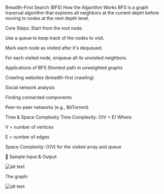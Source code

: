 Breadth-First Search (BFS)
How the Algorithm Works
BFS is a graph traversal algorithm that explores all neighbors at the current depth before moving to nodes at the next depth level.

Core Steps:
Start from the root node.

Use a queue to keep track of the nodes to visit.

Mark each node as visited after it's dequeued.

For each visited node, enqueue all its unvisited neighbors.

Applications of BFS
Shortest path in unweighted graphs

Crawling websites (breadth-first crawling)

Social network analysis

Finding connected components

Peer-to-peer networks (e.g., BitTorrent)

Time & Space Complexity
Time Complexity:
O(V + E)
Where:

V = number of vertices

E = number of edges

Space Complexity:
O(V) for the visited array and queue

🧪 Sample Input & Output

![alt text](images/image-4.png)

The graph:

![alt text](images/BFS1.png)


